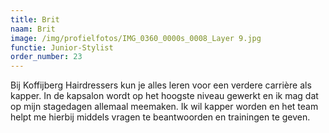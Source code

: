 ```yaml
---
title: Brit
naam: Brit
image: /img/profielfotos/IMG_0360_0000s_0008_Layer 9.jpg
functie: Junior-Stylist
order_number: 23
---
```



Bij Koffijberg Hairdressers kun je alles leren voor een verdere carri&egrave;re als kapper. In de kapsalon wordt op het hoogste niveau gewerkt en ik mag dat op mijn stagedagen allemaal meemaken. Ik wil kapper worden en het team helpt me hierbij middels vragen te beantwoorden en trainingen te geven. &nbsp;&nbsp;